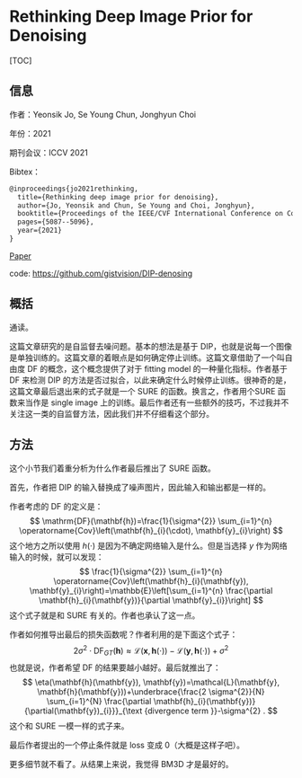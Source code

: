 # Rethinking Deep Image Prior for Denoising

[TOC]

## 信息

作者：Yeonsik Jo, Se Young Chun, Jonghyun Choi

年份：2021

期刊会议：ICCV 2021

Bibtex：

```latex
@inproceedings{jo2021rethinking,
  title={Rethinking deep image prior for denoising},
  author={Jo, Yeonsik and Chun, Se Young and Choi, Jonghyun},
  booktitle={Proceedings of the IEEE/CVF International Conference on Computer Vision},
  pages={5087--5096},
  year={2021}
}
```

[Paper](file:///Users/xieyutong/Documents/Research/PaperReading/Papers/rethinking-deep-image-prior-for-denoising.pdf)

code: https://github.com/gistvision/DIP-denosing



## 概括

通读。

这篇文章研究的是自监督去噪问题。基本的想法是基于 DIP，也就是说每一个图像是单独训练的。这篇文章的着眼点是如何确定停止训练。这篇文章借助了一个叫自由度 DF 的概念，这个概念提供了对于 fitting model 的一种量化指标。作者基于 DF 来检测 DIP 的方法是否过拟合，以此来确定什么时候停止训练。很神奇的是，这篇文章最后退出来的式子就是一个 SURE 的函数。换言之，作者用个SURE 函数来当作是 single image 上的训练。最后作者还有一些额外的技巧，不过我并不关注这一类的自监督方法，因此我们并不仔细看这个部分。



## 方法

这个小节我们着重分析为什么作者最后推出了 SURE 函数。

首先，作者把 DIP 的输入替换成了噪声图片，因此输入和输出都是一样的。

作者考虑的 DF 的定义是：
$$
\mathrm{DF}(\mathbf{h})=\frac{1}{\sigma^{2}} \sum_{i=1}^{n} \operatorname{Cov}\left(\mathbf{h}_{i}(\cdot), \mathbf{y}_{i}\right)
$$
这个地方之所以使用 $h(\cdot)$ 是因为不确定网络输入是什么。但是当选择 $y$ 作为网络输入的时候，就可以发现：
$$
\frac{1}{\sigma^{2}} \sum_{i=1}^{n} \operatorname{Cov}\left(\mathbf{h}_{i}(\mathbf{y}), \mathbf{y}_{i}\right)=\mathbb{E}\left[\sum_{i=1}^{n} \frac{\partial \mathbf{h}_{i}(\mathbf{y})}{\partial \mathbf{y}_{i}}\right]
$$
这个式子就是和 SURE 有关的。作者也承认了这一点。

作者如何推导出最后的损失函数呢？作者利用的是下面这个式子：
$$
2 \sigma^{2} \cdot \mathrm{DF}_{G T}(\mathbf{h}) \approx \mathcal{L}(\mathbf{x}, \mathbf{h}(\cdot))-\mathcal{L}(\mathbf{y}, \mathbf{h}(\cdot))+\sigma^{2}
$$
也就是说，作者希望 DF 的结果要越小越好。最后就推出了：
$$
\eta(\mathbf{h}(\mathbf{y}), \mathbf{y})=\mathcal{L}(\mathbf{y}, \mathbf{h}(\mathbf{y}))+\underbrace{\frac{2 \sigma^{2}}{N} \sum_{i=1}^{N} \frac{\partial \mathbf{h}_{i}(\mathbf{y})}{\partial(\mathbf{y})_{i}}}_{\text {divergence term }}-\sigma^{2} .
$$
这个和 SURE 一模一样的式子来。

最后作者提出的一个停止条件就是 loss 变成 0（大概是这样子吧）。

更多细节就不看了。从结果上来说，我觉得 BM3D 才是最好的。